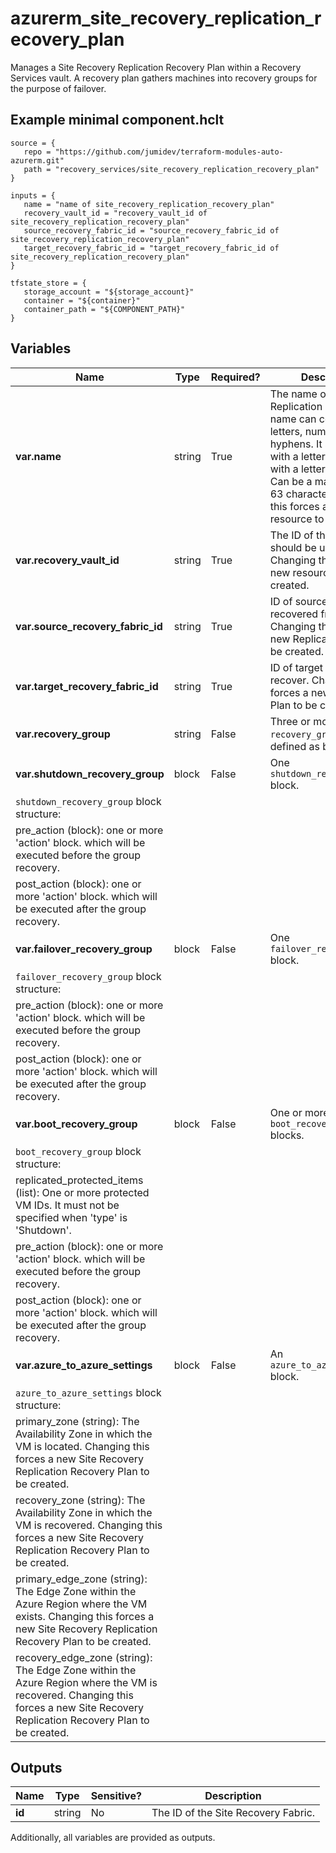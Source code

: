 # azurerm_site_recovery_replication_recovery_plan

Manages a Site Recovery Replication Recovery Plan within a Recovery Services vault. A recovery plan gathers machines into recovery groups for the purpose of failover.

## Example minimal component.hclt

```hcl
source = {
   repo = "https://github.com/jumidev/terraform-modules-auto-azurerm.git" 
   path = "recovery_services/site_recovery_replication_recovery_plan" 
}

inputs = {
   name = "name of site_recovery_replication_recovery_plan" 
   recovery_vault_id = "recovery_vault_id of site_recovery_replication_recovery_plan" 
   source_recovery_fabric_id = "source_recovery_fabric_id of site_recovery_replication_recovery_plan" 
   target_recovery_fabric_id = "target_recovery_fabric_id of site_recovery_replication_recovery_plan" 
}

tfstate_store = {
   storage_account = "${storage_account}" 
   container = "${container}" 
   container_path = "${COMPONENT_PATH}" 
}

```

## Variables

| Name | Type | Required? |  Description |
| ---- | ---- | --------- |  ----------- |
| **var.name** | string | True | The name of the Replication Plan. The name can contain only letters, numbers, and hyphens. It should start with a letter and end with a letter or a number. Can be a maximum of 63 characters. Changing this forces a new resource to be created. | 
| **var.recovery_vault_id** | string | True | The ID of the vault that should be updated. Changing this forces a new resource to be created. | 
| **var.source_recovery_fabric_id** | string | True | ID of source fabric to be recovered from. Changing this forces a new Replication Plan to be created. | 
| **var.target_recovery_fabric_id** | string | True | ID of target fabric to recover. Changing this forces a new Replication Plan to be created. | 
| **var.recovery_group** | string | False | Three or more `recovery_group` block defined as below. | 
| **var.shutdown_recovery_group** | block | False | One `shutdown_recovery_group` block. | 
| `shutdown_recovery_group` block structure: || 
|   pre_action (block): one or more 'action' block. which will be executed before the group recovery. ||
|   post_action (block): one or more 'action' block. which will be executed after the group recovery. ||
| **var.failover_recovery_group** | block | False | One `failover_recovery_group` block. | 
| `failover_recovery_group` block structure: || 
|   pre_action (block): one or more 'action' block. which will be executed before the group recovery. ||
|   post_action (block): one or more 'action' block. which will be executed after the group recovery. ||
| **var.boot_recovery_group** | block | False | One or more `boot_recovery_group` blocks. | 
| `boot_recovery_group` block structure: || 
|   replicated_protected_items (list): One or more protected VM IDs. It must not be specified when 'type' is 'Shutdown'. ||
|   pre_action (block): one or more 'action' block. which will be executed before the group recovery. ||
|   post_action (block): one or more 'action' block. which will be executed after the group recovery. ||
| **var.azure_to_azure_settings** | block | False | An `azure_to_azure_settings` block. | 
| `azure_to_azure_settings` block structure: || 
|   primary_zone (string): The Availability Zone in which the VM is located. Changing this forces a new Site Recovery Replication Recovery Plan to be created. ||
|   recovery_zone (string): The Availability Zone in which the VM is recovered. Changing this forces a new Site Recovery Replication Recovery Plan to be created. ||
|   primary_edge_zone (string): The Edge Zone within the Azure Region where the VM exists. Changing this forces a new Site Recovery Replication Recovery Plan to be created. ||
|   recovery_edge_zone (string): The Edge Zone within the Azure Region where the VM is recovered. Changing this forces a new Site Recovery Replication Recovery Plan to be created. ||



## Outputs

| Name | Type | Sensitive? | Description |
| ---- | ---- | --------- | --------- |
| **id** | string | No  | The ID of the Site Recovery Fabric. | 

Additionally, all variables are provided as outputs.
